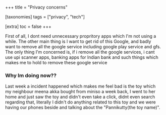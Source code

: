 +++
title = "Privacy concerns"

[taxonomies]
tags = ["privacy", "tech"]

[extra]
toc = false 
+++

First of all, I dont need unnecessary propritory apps which I'm not using a while. 
The other main thing is I want to get rid of this Google, and badly want to remove all the google service including google play service and gfs.
The only thing I'm concerned is, if i remove all the google services, i cant use upi scanner apps, banking apps for Indian bank and such things which makes me to hold to remove these google service

### Why Im doing now??

Last week a incident happened which makes me feel bad is the toy which my neighbour meena akka bought from miniso a week back, I went to her home and just saw the toy and didn't even take a click, didnt even search regarding that, literally I didn't do anything related to this toy and we were having our phones beside and talking about the "Pannikutty(the toy name)".
